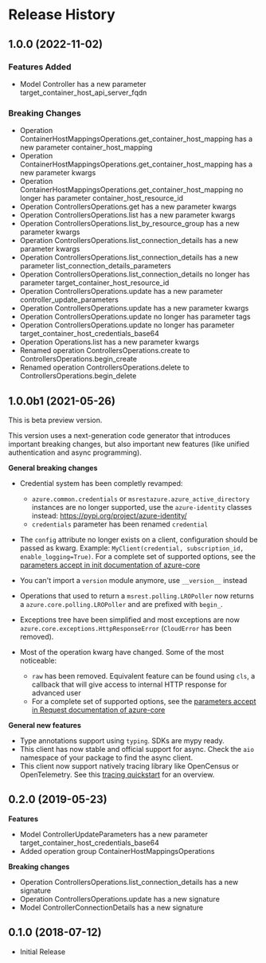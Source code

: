 # Release History

## 1.0.0 (2022-11-02)

### Features Added

  - Model Controller has a new parameter target_container_host_api_server_fqdn

### Breaking Changes

  - Operation ContainerHostMappingsOperations.get_container_host_mapping has a new parameter container_host_mapping
  - Operation ContainerHostMappingsOperations.get_container_host_mapping has a new parameter kwargs
  - Operation ContainerHostMappingsOperations.get_container_host_mapping no longer has parameter container_host_resource_id
  - Operation ControllersOperations.get has a new parameter kwargs
  - Operation ControllersOperations.list has a new parameter kwargs
  - Operation ControllersOperations.list_by_resource_group has a new parameter kwargs
  - Operation ControllersOperations.list_connection_details has a new parameter kwargs
  - Operation ControllersOperations.list_connection_details has a new parameter list_connection_details_parameters
  - Operation ControllersOperations.list_connection_details no longer has parameter target_container_host_resource_id
  - Operation ControllersOperations.update has a new parameter controller_update_parameters
  - Operation ControllersOperations.update has a new parameter kwargs
  - Operation ControllersOperations.update no longer has parameter tags
  - Operation ControllersOperations.update no longer has parameter target_container_host_credentials_base64
  - Operation Operations.list has a new parameter kwargs
  - Renamed operation ControllersOperations.create to ControllersOperations.begin_create
  - Renamed operation ControllersOperations.delete to ControllersOperations.begin_delete

## 1.0.0b1 (2021-05-26)

This is beta preview version.

This version uses a next-generation code generator that introduces important breaking changes, but also important new features (like unified authentication and async programming).

**General breaking changes**

- Credential system has been completly revamped:

  - `azure.common.credentials` or `msrestazure.azure_active_directory` instances are no longer supported, use the `azure-identity` classes instead: https://pypi.org/project/azure-identity/
  - `credentials` parameter has been renamed `credential`

- The `config` attribute no longer exists on a client, configuration should be passed as kwarg. Example: `MyClient(credential, subscription_id, enable_logging=True)`. For a complete set of
  supported options, see the [parameters accept in init documentation of azure-core](https://github.com/Azure/azure-sdk-for-python/blob/main/sdk/core/azure-core/CLIENT_LIBRARY_DEVELOPER.md#available-policies)
- You can't import a `version` module anymore, use `__version__` instead
- Operations that used to return a `msrest.polling.LROPoller` now returns a `azure.core.polling.LROPoller` and are prefixed with `begin_`.
- Exceptions tree have been simplified and most exceptions are now `azure.core.exceptions.HttpResponseError` (`CloudError` has been removed).
- Most of the operation kwarg have changed. Some of the most noticeable:

  - `raw` has been removed. Equivalent feature can be found using `cls`, a callback that will give access to internal HTTP response for advanced user
  - For a complete set of
  supported options, see the [parameters accept in Request documentation of azure-core](https://github.com/Azure/azure-sdk-for-python/blob/main/sdk/core/azure-core/CLIENT_LIBRARY_DEVELOPER.md#available-policies)

**General new features**

- Type annotations support using `typing`. SDKs are mypy ready.
- This client has now stable and official support for async. Check the `aio` namespace of your package to find the async client.
- This client now support natively tracing library like OpenCensus or OpenTelemetry. See this [tracing quickstart](https://github.com/Azure/azure-sdk-for-python/tree/main/sdk/core/azure-core-tracing-opentelemetry) for an overview.

## 0.2.0 (2019-05-23)

**Features**

  - Model ControllerUpdateParameters has a new parameter
    target_container_host_credentials_base64
  - Added operation group ContainerHostMappingsOperations

**Breaking changes**

  - Operation ControllersOperations.list_connection_details has a new
    signature
  - Operation ControllersOperations.update has a new signature
  - Model ControllerConnectionDetails has a new signature

## 0.1.0 (2018-07-12)

  - Initial Release